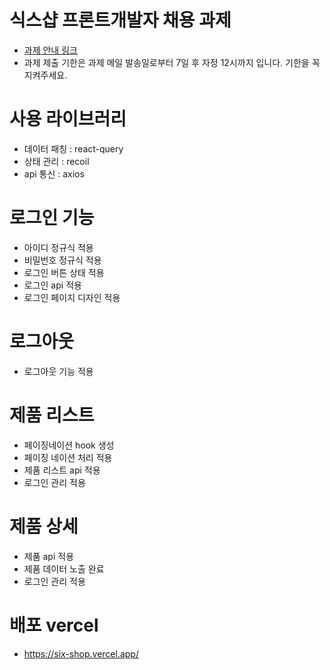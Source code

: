# 식스샵 프론트개발자 채용 과제

- [과제 안내 링크](https://www.notion.so/sixshop/af7f8a9586b648e6ba92a8c24ff0ef66)
- 과제 제출 기한은 과제 메일 발송일로부터 7일 후 자정 12시까지 입니다. 기한을 꼭 지켜주세요.

# 사용 라이브러리

- 데이터 패칭 : react-query
- 상태 관리 : recoil
- api 통신 : axios

# 로그인 기능

- 아이디 정규식 적용
- 비밀번호 정규식 적용
- 로그인 버튼 상태 적용
- 로그인 api 적용
- 로그인 페이지 디자인 적용

# 로그아웃

- 로그아웃 기능 적용

# 제품 리스트

- 페이징네이션 hook 생성
- 페이징 네이션 처리 적용
- 제품 리스트 api 적용
- 로그인 관리 적용

# 제품 상세

- 제품 api 적용
- 제품 데이터 노출 완료
- 로그인 관리 적용

# 배포 vercel

- https://six-shop.vercel.app/
